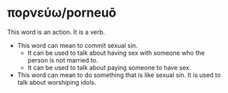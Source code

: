 # πορνεύω/porneuō
This word is an action. It is a verb.
* This word can mean to commit sexual sin.
    * It can be used to talk about having sex with someone who the person is not married to.
    * It can be used to talk about paying someone to have sex.
* This word can mean to do something that is like sexual sin. It is used to talk about worshiping idols.
